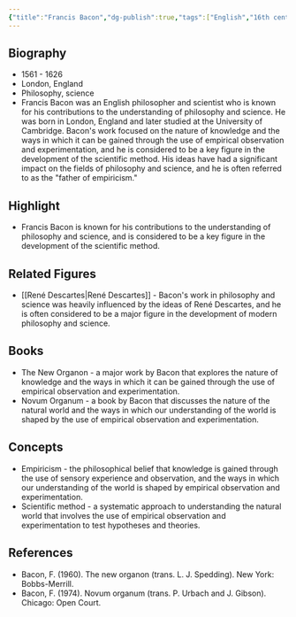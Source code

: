 ```yaml
---
{"title":"Francis Bacon","dg-publish":true,"tags":["English","16th century","Renaissance-era","figures"],"born-date":1561,"keywords":"Francis Bacon, philosophy, science, England","aliases":"English philosopher and scientist","permalink":"/philosophers/renaissance-era/francis-bacon/","dgPassFrontmatter":true}
---
```



## Biography

-   1561 - 1626
-   London, England
-   Philosophy, science
-   Francis Bacon was an English philosopher and scientist who is known for his contributions to the understanding of philosophy and science. He was born in London, England and later studied at the University of Cambridge. Bacon's work focused on the nature of knowledge and the ways in which it can be gained through the use of empirical observation and experimentation, and he is considered to be a key figure in the development of the scientific method. His ideas have had a significant impact on the fields of philosophy and science, and he is often referred to as the "father of empiricism."

## Highlight

-   Francis Bacon is known for his contributions to the understanding of philosophy and science, and is considered to be a key figure in the development of the scientific method.

## Related Figures

-   [[René Descartes\|René Descartes]] - Bacon's work in philosophy and science was heavily influenced by the ideas of René Descartes, and he is often considered to be a major figure in the development of modern philosophy and science.

## Books

-   The New Organon - a major work by Bacon that explores the nature of knowledge and the ways in which it can be gained through the use of empirical observation and experimentation.
-   Novum Organum - a book by Bacon that discusses the nature of the natural world and the ways in which our understanding of the world is shaped by the use of empirical observation and experimentation.

## Concepts

-   Empiricism - the philosophical belief that knowledge is gained through the use of sensory experience and observation, and the ways in which our understanding of the world is shaped by empirical observation and experimentation.
-   Scientific method - a systematic approach to understanding the natural world that involves the use of empirical observation and experimentation to test hypotheses and theories.

## References

-   Bacon, F. (1960). The new organon (trans. L. J. Spedding). New York: Bobbs-Merrill.
-   Bacon, F. (1974). Novum organum (trans. P. Urbach and J. Gibson). Chicago: Open Court.